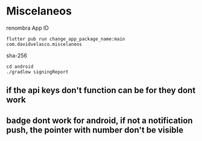# Miscelaneos

renombra App ID

```
flutter pub run change_app_package_name:main com.davidvelasco.miscelaneos
```

sha-256
```
cd android
./gradlew signingReport 
```


## if the api keys don't function can be for they dont work

## badge dont work for android, if not a notification push, the pointer with number don't be visible 